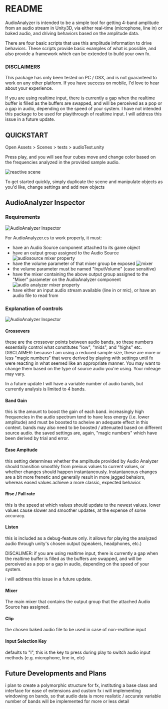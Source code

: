 # README #

AudioAnalyzer is intended to be a simple tool for getting 4-band amplitude from an audio stream in Unity3D, via either real-time (microphone, line in) or baked audio, and driving behaviors based on the amplitude data. 

There are four basic scripts that use this amplitude information to drive behaviors. These scripts provide basic examples of what is possible, and also provide a framework which can be extended to build your own fx. 

### DISCLAIMERS ###
This package has only been tested on PC / OSX, and is not guaranteed to work on any other platform. If you have success on mobile, I'd love to hear about your experience. 

If you are using realtime input, there is currently a gap when the realtime buffer is filled as the buffers are swapped, and will be perceived as a pop or a gap in audio, depending on the speed of your system. I have not intended this package to be used for playithrough of realtime input. I will address this issue in a future update.


## QUICKSTART ##

Open
Assets > Scenes > tests > audioTest.unity 

Press play, and you will see four cubes move and change color based on the frequencies analyzed in the provided sample audio.

![reactive scene](https://raw.github.com/zombience/audio_analyzer/git_images/images_for_github/reacting_cubes.PNG)

To get started quickly, simply duplicate the scene and manipulate objects as you'd like, change settings and add new objects  

## AudioAnalyzer Inspector ##

### Requirements ###
![AudioAnalyzer Inspector](https://raw.github.com/zombience/audio_analyzer/git_images/images_for_github/audioanalyzer_inspector.PNG)

For AudioAnalyzer.cs to work properly, it must: 
* have an Audio Source component attached to its game object
* have an output group assigned to the Audio Source
![audiosource mixer property](https://raw.github.com/zombience/audio_analyzer/git_images/images_for_github/audiosource_mixer.PNG)
* have the volume parameter of that mixer group be exposed
![mixer](https://raw.github.com/zombience/audio_analyzer/git_images/images_for_github/audio_mixer.PNG)
* the volume parameter must be named "InputVolume" (case sensitive)
* have the mixer containing the above output group assigned to the "Mixer" parameter on the AudioAnalyzer component
![audio analyzer mixer property](https://raw.github.com/zombience/audio_analyzer/git_images/images_for_github/audioanalyzer_mixer.PNG)
* have either an input audio stream available (line in or mic), or have an audio file to read from

### Explanation of controls ###

![AudioAnalyzer Inspector](https://raw.github.com/zombience/audio_analyzer/git_images/images_for_github/audioanalyzer_inspector.PNG)

#### Crossovers ####
these are the crossover points between audio bands, so these numbers essentially control what constitutes "low", "mids", and "highs" etc. 
DISCLAIMER: because I am using a reduced sample size, these are more or less "magic numbers" that were derived by playing with settings until fx were reacting in what seemed like an appropriate manner. You may want to change them based on the type of source audio you're using. Your mileage may vary. 

In a future update I will have a variable number of audio bands, but currently analysis is limited to 4 bands. 

#### Band Gain ####
this is the amount to boost the gain of each band. 
increasingly high frequencies in the audio spectrum tend to have less energy (i.e. lower amplitude) and must be boosted to acheive an adequate effect in this context. 
bands may also need to be boosted / attenuated based on different source audio. 
the saved settings are, again, "magic numbers" which have been derived by trial and error.

#### Ease Ampitude ####
this setting determines whether the amplitude provided by Audio Analyzer should transition smoothly from preious values to current values, or whether changes should happen instantaneously. 
Instantaneous changes are a bit more frenetic and generally result in more jagged behaiors, whereas eased values achieve a more classic, expected behavior. 

#### Rise / Fall rate ####
this is the speed at which values should update to the newest values. lower values cause slower and smoother updates, at the expense of some accuracy.  

#### Listen ####
this is included as a debug-feature only. it allows for playing the analyzed audio through unity's chosen output (speakers, headphones, etc.) 

DISCALIMER: 
if you are using realtime input, there is currently a gap when the realtime buffer is filled as the buffers are swapped, and will be perceived as a pop or a gap in audio, depending on the speed of your system. 

i will address this issue in a future update.

#### Mixer ####
The main mixer that contains the output group that the attached Audio Source has assigned. 
#### Clip ####
the chosen baked audio file to be used in case of non-realtime input

#### Input Selection Key ####
defaults to "I", this is the key to press during play to switch audio input methods (e.g. microphone, line in, etc)


## Future Developments and Plans ##

i plan to create a polymorphic structure for fx, instituting a base class and interface for ease of extensions and custom fx
i will implementing windowing on bands, so that audio data is more realistic / accurate
variable number of bands will be implemented for more or less detail
